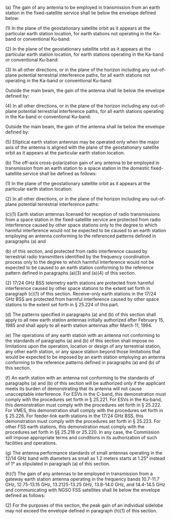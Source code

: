 (a) The gain of any antenna to be employed in transmission from an earth station in the fixed-satellite service shall lie below the envelope defined below:

(1) In the plane of the geostationary satellite orbit as it appears at the particular earth station location, for earth stations not operating in the Ka-band or conventional Ku-band:

(2) In the plane of the geostationary satellite orbit as it appears at the particular earth station location, for earth stations operating in the Ka-band or conventional Ku-band:

(3) In all other directions, or in the plane of the horizon including any out-of-plane potential terrestrial interference paths, for all earth stations not operating in the Ka-band or conventional Ku-band:

Outside the main beam, the gain of the antenna shall lie below the envelope defined by:

(4) In all other directions, or in the plane of the horizon including any out-of-plane potential terrestrial interference paths, for all earth stations operating in the Ka-band or conventional Ku-band:

Outside the main beam, the gain of the antenna shall lie below the envelope defined by:

(5) Elliptical earth station antennas may be operated only when the major axis of the antenna is aligned with the plane of the geostationary satellite orbit as it appears at the particular earth station location.

(b) The off-axis cross-polarization gain of any antenna to be employed in transmission from an earth station to a space station in the domestic fixed-satellite service shall be defined as follows:

(1) In the plane of the geostationary satellite orbit as it appears at the particular earth station location:

(2) In all other directions, or in the plane of the horizon including any out-of-plane potential terrestrial interference paths:

(c)(1) Earth station antennas licensed for reception of radio transmissions from a space station in the fixed-satellite service are protected from radio interference caused by other space stations only to the degree to which harmful interference would not be expected to be caused to an earth station employing an antenna conforming to the referenced patterns defined in paragraphs (a) and

(b) of this section, and protected from radio interference caused by terrestrial radio transmitters identified by the frequency coordination process only to the degree to which harmful interference would not be expected to be caused to an earth station conforming to the reference pattern defined in paragraphs (a)(3) and (a)(4) of this section.

(2) 17/24 GHz BSS telemetry earth stations are protected from harmful interference caused by other space stations to the extent set forth in paragraph (c)(1) of this section. Receive-only earth stations in the 17/24 GHz BSS are protected from harmful interference caused by other space stations to the extent set forth in § 25.224 of this part.

(d) The patterns specified in paragraphs (a) and (b) of this section shall apply to all new earth station antennas initially authorized after February 15, 1985 and shall apply to all earth station antennas after March 11, 1994.

(e) The operations of any earth station with an antenna not conforming to the standards of paragraphs (a) and (b) of this section shall impose no limitations upon the operation, location or design of any terrestrial station, any other earth station, or any space station beyond those limitations that would be expected to be imposed by an earth station employing an antenna conforming to the reference patterns defined in paragraphs (a) and (b) of this section.

(f) An earth station with an antenna not conforming to the standards of paragraphs (a) and (b) of this section will be authorized only if the applicant meets its burden of demonstrating that its antenna will not cause unacceptable interference. For ESVs in the C-band, this demonstration must comply with the procedures set forth in § 25.221. For ESVs in the Ku-band, this demonstration must comply with the procedures set forth in § 25.222. For VMES, this demonstration shall comply with the procedures set forth in § 25.226. For feeder-link earth stations in the 17/24 GHz BSS, this demonstration must comply with the procedures set forth in § 25.223. For other FSS earth stations, this demonstration must comply with the procedures set forth in §§ 25.218 or 25.220. In any case, the Commission will impose appropriate terms and conditions in its authorization of such facilities and operations.

(g) The antenna performance standards of small antennas operating in the 12/14 GHz band with diameters as small as 1.2 meters starts at 1.25° instead of 1° as stipulated in paragraph (a) of this section.

(h)(1) The gain of any antennas to be employed in transmission from a gateway earth station antenna operating in the frequency bands 10.7-11.7 GHz, 12.75-13.15 GHz, 13.2125-13.25 GHz, 13.8-14.0 GHz, and 14.4-14.5 GHz and communicating with NGSO FSS satellites shall lie below the envelope defined as follows:
              

(2) For the purposes of this section, the peak gain of an individual sidelobe may not exceed the envelope defined in paragraph (h)(1) of this section.

